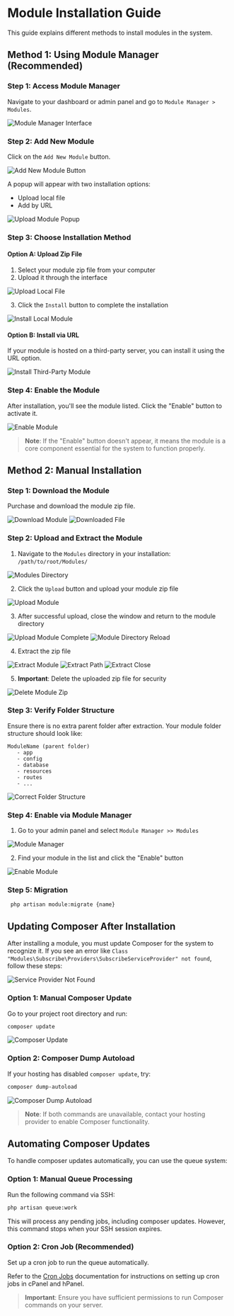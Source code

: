 # Module Installation Guide

This guide explains different methods to install modules in the system.

## Method 1: Using Module Manager (Recommended)

### Step 1: Access Module Manager
Navigate to your dashboard or admin panel and go to `Module Manager > Modules`.

![Module Manager Interface](/assets/lms/images/module/module-manager.png)

### Step 2: Add New Module
Click on the `Add New Module` button.

![Add New Module Button](/assets/lms/images/module/add-new-module.png)

A popup will appear with two installation options:
- Upload local file
- Add by URL

![Upload Module Popup](/assets/lms/images/module/upload-popup.png)

### Step 3: Choose Installation Method

#### Option A: Upload Zip File
1. Select your module zip file from your computer
2. Upload it through the interface

![Upload Local File](/assets/lms/images/module/upload-local-file.png)

3. Click the `Install` button to complete the installation

![Install Local Module](/assets/lms/images/module/install-local-module.png)

#### Option B: Install via URL
If your module is hosted on a third-party server, you can install it using the URL option.

![Install Third-Party Module](/assets/lms/images/module/install-third-party-module.png)

### Step 4: Enable the Module
After installation, you'll see the module listed. Click the "Enable" button to activate it.

![Enable Module](/assets/lms/images/module/enable-module.png)

> **Note**: If the "Enable" button doesn't appear, it means the module is a core component essential for the system to function properly.

## Method 2: Manual Installation

### Step 1: Download the Module
Purchase and download the module zip file.

![Download Module](/assets/lms/images/module/download.png)
![Downloaded File](/assets/lms/images/module/downloaded-file.png)

### Step 2: Upload and Extract the Module

1. Navigate to the `Modules` directory in your installation: `/path/to/root/Modules/`

![Modules Directory](/assets/lms/images/module/modules-dir.png)

2. Click the `Upload` button and upload your module zip file

![Upload Module](/assets/lms/images/module/upload-module.png)

3. After successful upload, close the window and return to the module directory

![Upload Module Complete](/assets/lms/images/module/upload-module-2.png)
![Module Directory Reload](/assets/lms/images/module/module-dir-reload.png)

4. Extract the zip file

![Extract Module](/assets/lms/images/module/module-extract.png)
![Extract Path](/assets/lms/images/module/module-extract-path.png)
![Extract Close](/assets/lms/images/module/module-extract-close.png)

5. **Important**: Delete the uploaded zip file for security

![Delete Module Zip](/assets/lms/images/module/delete-module-zip.png)

### Step 3: Verify Folder Structure
Ensure there is no extra parent folder after extraction. Your module folder structure should look like:

```
ModuleName (parent folder)
   - app
   - config
   - database
   - resources
   - routes
   - ...
```

![Correct Folder Structure](/assets/lms/images/module/module-correct-folder-structure.png)

### Step 4: Enable via Module Manager
1. Go to your admin panel and select `Module Manager >> Modules`

![Module Manager](/assets/lms/images/module/module-manager.png)

2. Find your module in the list and click the "Enable" button

![Enable Module](/assets/lms/images/module/enable-module.png)

### Step 5: Migration

```
 php artisan module:migrate {name}
```

## Updating Composer After Installation

After installing a module, you must update Composer for the system to recognize it. If you see an error like `Class "Modules\Subscribe\Providers\SubscribeServiceProvider" not found`, follow these steps:

![Service Provider Not Found](/assets/lms/images/module/module-service-provider-composer-load-issue.png)

### Option 1: Manual Composer Update
Go to your project root directory and run:

```bash
composer update
```

![Composer Update](/assets/lms/images/module/composer-update.png)

### Option 2: Composer Dump Autoload
If your hosting has disabled `composer update`, try:

```bash
composer dump-autoload
```

![Composer Dump Autoload](/assets/lms/images/module/composer-dump-autoload.png)

> **Note**: If both commands are unavailable, contact your hosting provider to enable Composer functionality.

## Automating Composer Updates

To handle composer updates automatically, you can use the queue system:

### Option 1: Manual Queue Processing
Run the following command via SSH:

```bash
php artisan queue:work
```

This will process any pending jobs, including composer updates. However, this command stops when your SSH session expires.

### Option 2: Cron Job (Recommended)
Set up a cron job to run the queue automatically. 

Refer to the [Cron Jobs](/edulab/advanced/cron-jobs) documentation for instructions on setting up cron jobs in cPanel and hPanel.

> **Important**: Ensure you have sufficient permissions to run Composer commands on your server.